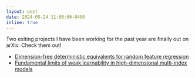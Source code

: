 ```yaml
---
layout: post
date: 2024-05-24 11:00:00-0400
inline: true
---
```


Two exiting projects I have been working for the past year are finally out on arXiv. Check them out!

- [Dimension-free deterministic equivalents for random feature regression](https://arxiv.org/abs/2405.15699)
- [Fundamental limits of weak learnability in high-dimensional multi-index models](https://arxiv.org/abs/2405.15480)
